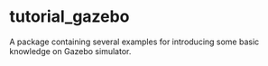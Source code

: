 tutorial_gazebo
===============
A package containing several examples for introducing some basic knowledge on Gazebo simulator. 
